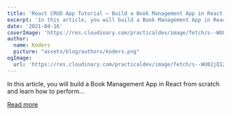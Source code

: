 ```yaml
---
title: 'React CRUD App Tutorial – Build a Book Management App in React from Scratch'
excerpt: 'In this article, you will build a Book Management App in React from scratch and learn how to perform...'
date: '2021-04-16'
coverImage: 'https://res.cloudinary.com/practicaldev/image/fetch/s--WU82jQ12--/c_imagga_scale,f_auto,fl_progressive,h_420,q_auto,w_1000/https://dev-to-uploads.s3.amazonaws.com/uploads/articles/r1kw76wg3u1hc5j1ywg4.jpg'
author:
  name: Koders
  picture: "assets/blog/authors/koders.png"
ogImage:
  url: 'https://res.cloudinary.com/practicaldev/image/fetch/s--WU82jQ12--/c_imagga_scale,f_auto,fl_progressive,h_420,q_auto,w_1000/https://dev-to-uploads.s3.amazonaws.com/uploads/articles/r1kw76wg3u1hc5j1ywg4.jpg'
---
```


In this article, you will build a Book Management App in React from scratch and learn how to perform...

[Read more](https://dev.to/myogeshchavan97/react-crud-app-tutorial-build-a-book-management-app-in-react-from-scratch-f7b)
